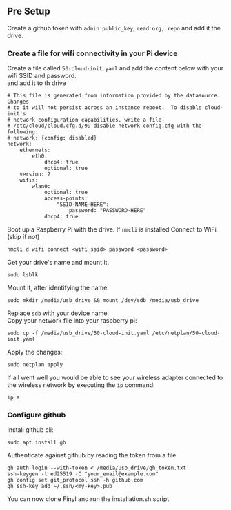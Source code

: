## Pre Setup
Create a github token with `admin:public_key`, `read:org, repo` and add it the drive. <br>
### Create a file for wifi connectivity in your Pi device
Create a file called `50-cloud-init.yaml` and add the content below with your wifi SSID and password. <br>
and add it to th drive
```
# This file is generated from information provided by the datasource.  Changes
# to it will not persist across an instance reboot.  To disable cloud-init's
# network configuration capabilities, write a file
# /etc/cloud/cloud.cfg.d/99-disable-network-config.cfg with the following:
# network: {config: disabled}
network:
    ethernets:
        eth0:
            dhcp4: true
            optional: true
    version: 2
    wifis:
        wlan0:
            optional: true
            access-points:
                "SSID-NAME-HERE":
                    password: "PASSWORD-HERE"
            dhcp4: true
```
Boot up a Raspberry Pi with the drive.
If `nmcli` is installed Connect to WiFi (skip if not)<br>
```shell
nmcli d wifi connect <wifi ssid> password <password>
```
 Get your drive's name and mount it. <br>
```shell
sudo lsblk
```
Mount it, after identifying the name <br>
```shell
sudo mkdir /media/usb_drive && mount /dev/sdb /media/usb_drive
```
Replace `sdb` with your device name. <br>
Copy your network file into your raspberry pi:
```shell
sudo cp -f /media/usb_drive/50-cloud-init.yaml /etc/netplan/50-cloud-init.yaml
```
Apply the changes:
```shell
sudo netplan apply
```
If all went well you would be able to see your wireless adapter connected to the wireless network by executing the `ip` command:
```shell
ip a
```
### Configure github
Install github cli:
```shell
sudo apt install gh
```
Authenticate against github by reading the token from a file
```shell
gh auth login --with-token < /media/usb_drive/gh_token.txt
ssh-keygen -t ed25519 -C "your_email@example.com"
gh config set git_protocol ssh -h github.com
gh ssh-key add ~/.ssh/<my-key>.pub
```
You can now clone Finyl and run the installation.sh script
